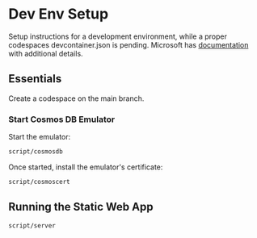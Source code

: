 # Dev Env Setup
Setup instructions for a development environment, while a proper codespaces devcontainer.json is pending. Microsoft has [documentation](https://learn.microsoft.com/en-us/azure/static-web-apps/local-development) with additional details.

## Essentials
Create a codespace on the main branch.

### Start Cosmos DB Emulator
Start the emulator:
```sh
script/cosmosdb
```

Once started, install the emulator's certificate:
```sh
script/cosmoscert
```

## Running the Static Web App
```sh
script/server
```